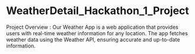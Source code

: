 # WeatherDetail_Hackathon_1_Project
Project Overview : Our Weather App is a web application that provides users with real-time weather information for any location. The app fetches weather data using the Weather API, ensuring accurate and up-to-date information.
